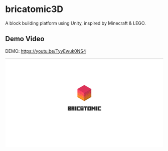 # bricatomic3D

A block building platform using Unity, inspired by Minecraft & LEGO.

## Demo Video

DEMO: https://youtu.be/TyyEwuk0NS4

[![bricatomic demo](./Assets/Demo/demo_img.png)](https://youtu.be/TyyEwuk0NS4)
